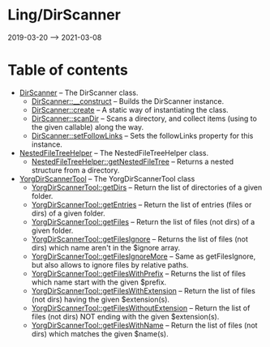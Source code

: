 Ling/DirScanner
================
2019-03-20 --> 2021-03-08




Table of contents
===========

- [DirScanner](https://github.com/lingtalfi/DirScanner/blob/master/doc/api/Ling/DirScanner/DirScanner.md) &ndash; The DirScanner class.
    - [DirScanner::__construct](https://github.com/lingtalfi/DirScanner/blob/master/doc/api/Ling/DirScanner/DirScanner/__construct.md) &ndash; Builds the DirScanner instance.
    - [DirScanner::create](https://github.com/lingtalfi/DirScanner/blob/master/doc/api/Ling/DirScanner/DirScanner/create.md) &ndash; A static way of instantiating the class.
    - [DirScanner::scanDir](https://github.com/lingtalfi/DirScanner/blob/master/doc/api/Ling/DirScanner/DirScanner/scanDir.md) &ndash; Scans a directory, and collect items (using to the given callable) along the way.
    - [DirScanner::setFollowLinks](https://github.com/lingtalfi/DirScanner/blob/master/doc/api/Ling/DirScanner/DirScanner/setFollowLinks.md) &ndash; Sets the followLinks property for this instance.
- [NestedFileTreeHelper](https://github.com/lingtalfi/DirScanner/blob/master/doc/api/Ling/DirScanner/NestedFileTreeHelper.md) &ndash; The NestedFileTreeHelper class.
    - [NestedFileTreeHelper::getNestedFileTree](https://github.com/lingtalfi/DirScanner/blob/master/doc/api/Ling/DirScanner/NestedFileTreeHelper/getNestedFileTree.md) &ndash; Returns a nested structure from a directory.
- [YorgDirScannerTool](https://github.com/lingtalfi/DirScanner/blob/master/doc/api/Ling/DirScanner/YorgDirScannerTool.md) &ndash; The YorgDirScannerTool class
    - [YorgDirScannerTool::getDirs](https://github.com/lingtalfi/DirScanner/blob/master/doc/api/Ling/DirScanner/YorgDirScannerTool/getDirs.md) &ndash; Return the list of directories of a given folder.
    - [YorgDirScannerTool::getEntries](https://github.com/lingtalfi/DirScanner/blob/master/doc/api/Ling/DirScanner/YorgDirScannerTool/getEntries.md) &ndash; Return the list of entries (files or dirs) of a given folder.
    - [YorgDirScannerTool::getFiles](https://github.com/lingtalfi/DirScanner/blob/master/doc/api/Ling/DirScanner/YorgDirScannerTool/getFiles.md) &ndash; Return the list of files (not dirs) of a given folder.
    - [YorgDirScannerTool::getFilesIgnore](https://github.com/lingtalfi/DirScanner/blob/master/doc/api/Ling/DirScanner/YorgDirScannerTool/getFilesIgnore.md) &ndash; Returns the list of files (not dirs) which name aren't in the $ignore array.
    - [YorgDirScannerTool::getFilesIgnoreMore](https://github.com/lingtalfi/DirScanner/blob/master/doc/api/Ling/DirScanner/YorgDirScannerTool/getFilesIgnoreMore.md) &ndash; Same as getFilesIgnore, but also allows to ignore files by relative paths.
    - [YorgDirScannerTool::getFilesWithPrefix](https://github.com/lingtalfi/DirScanner/blob/master/doc/api/Ling/DirScanner/YorgDirScannerTool/getFilesWithPrefix.md) &ndash; Returns the list of files which name start with the given $prefix.
    - [YorgDirScannerTool::getFilesWithExtension](https://github.com/lingtalfi/DirScanner/blob/master/doc/api/Ling/DirScanner/YorgDirScannerTool/getFilesWithExtension.md) &ndash; Return the list of files (not dirs) having the given $extension(s).
    - [YorgDirScannerTool::getFilesWithoutExtension](https://github.com/lingtalfi/DirScanner/blob/master/doc/api/Ling/DirScanner/YorgDirScannerTool/getFilesWithoutExtension.md) &ndash; Return the list of files (not dirs) NOT ending with the given $extension(s).
    - [YorgDirScannerTool::getFilesWithName](https://github.com/lingtalfi/DirScanner/blob/master/doc/api/Ling/DirScanner/YorgDirScannerTool/getFilesWithName.md) &ndash; Return the list of files (not dirs) which matches the given $name(s).




